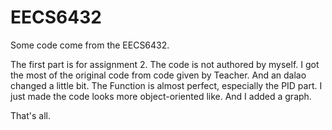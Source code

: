 # EECS6432
Some code come from the EECS6432.

The first part is for assignment 2. The code is not authored by myself. I got the most of the original code from code given by Teacher. And 
an dalao changed a little bit. The Function is almost perfect, especially the PID part. 
I just made the code looks more object-oriented like. 
And I added a graph. 

That's all. 


